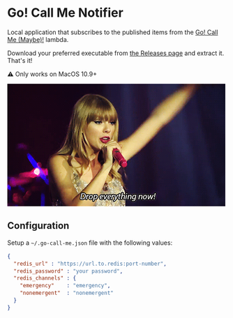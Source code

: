 # Go! Call Me Notifier

Local application that subscribes to the published items from the
[Go! Call Me (Maybe)!][go call me maybe] lambda.

Download your preferred executable from [the Releases page](releases/) and extract it. That's it!

:warning: Only works on MacOS 10.9+

![taylor swift][drop everything now]

## Configuration

Setup a `~/.go-call-me.json` file with the following values:

```json
{
  "redis_url" : "https://url.to.redis:port-number",
  "redis_password" : "your password",
  "redis_channels" : {
    "emergency"    : "emergency",
    "nonemergent"  : "nonemergent"
  }
}
```

[go call me maybe]: https://github.com/trueheart78/go-call-me-maybe
[drop everything now]: assets/images/taylor-swift.gif
